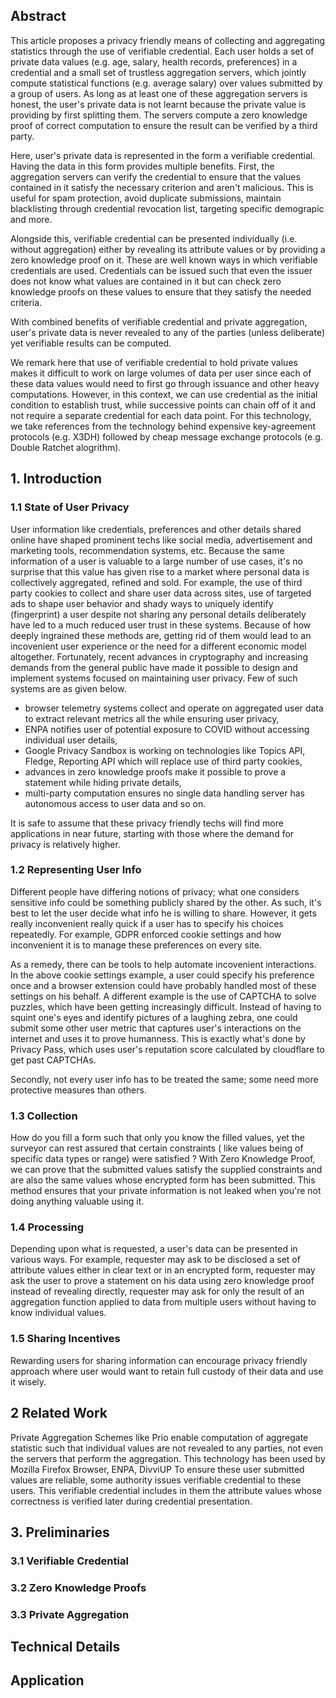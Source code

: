 ## Abstract

This article proposes a privacy friendly means of collecting and aggregating statistics through the use of verifiable credential. Each user holds a set of private data values (e.g. age, salary, health records, preferences) in a credential and a small set of trustless aggregation servers, which jointly compute statistical functions (e.g. average salary) over values submitted by a group of users. As long as at least one of these aggregation servers is honest, the user's private data is not learnt because the private value is providing by first splitting them. The servers compute a zero knowledge proof of correct computation to ensure the result can be verified by a third party. 

Here, user's private data is represented in the form a verifiable credential. Having the data in this form provides multiple benefits. First, the aggregation servers can verify the credential to ensure that the values contained in it satisfy the necessary criterion and aren't malicious. This is useful for spam protection, avoid duplicate submissions, maintain blacklisting through credential revocation list, targeting specific demograpic and more. 

Alongside this, verifiable credential can be presented individually (i.e. without aggregation) either by revealing its attribute values or by providing a zero knowledge proof on it. These are well known ways in which verifiable credentials are used. Credentials can be issued such that even the issuer does not know what values are contained in it but can check zero knowledge proofs on these values to ensure that they satisfy the needed criteria.

With combined benefits of verifiable credential and private aggregation, user's private data is never revealed to any of the parties (unless deliberate) yet verifiable results can be computed.

We remark here that use of verifiable credential to hold private values makes it difficult to work on large volumes of data per user since each of these data values would need to first go through issuance and other heavy computations. However, in this context, we can use credential as the initial condition to establish trust, while successive points can chain off of it and not require a separate credential for each data point. For this technology, we take references from the technology behind expensive key-agreement protocols (e.g. X3DH) followed by cheap message exchange protocols (e.g. Double Ratchet alogrithm).


## 1. Introduction

### 1.1  State of User Privacy

User information like credentials, preferences and other details shared online have shaped prominent techs like social media, advertisement and marketing tools, recommendation systems, etc. Because the same information of a user is valuable to a large number of use cases, it's no surprise that this value has given rise to a market where personal data is collectively aggregated, refined and sold. For example, the use of third party cookies to collect and share user data across sites, use of targeted ads to shape user behavior and shady ways to uniquely identify (fingerprint) a user despite not sharing any personal details deliberately have led to a much reduced user trust in these systems. Because of how deeply ingrained these methods are, getting rid of them would lead to an incovenient user experience or the need for a different economic model altogether. Fortunately, recent advances in cryptography and increasing demands from the general public have made it possible to design and implement systems focused on maintaining user privacy. Few of such systems are as given below. 

- browser telemetry systems collect and operate on aggregated user data to extract relevant metrics all the while ensuring user privacy, 
- ENPA notifies user of potential exposure to COVID without accessing individual user details,
- Google Privacy Sandbox is working on technologies like Topics API, Fledge, Reporting API which will replace use of third party cookies,
- advances in zero knowledge proofs make it possible to prove a statement while hiding private details, 
- multi-party computation ensures no single data handling server has autonomous access to user data and so on. 

It is safe to assume that these privacy friendly techs will find more applications in near future, starting with those where the demand for privacy is relatively higher.


### 1.2 Representing User Info

Different people have differing notions of privacy; what one considers sensitive info could be something publicly shared by the other. As such, it's best to let the user decide what info he is willing to share. However, it gets really inconvenient really quick if a user has to specify his choices repeatedly. For example, GDPR enforced cookie settings and how inconvenient it is to manage these preferences on every site.

As a remedy, there can be tools to help automate incovenient interactions. In the above cookie settings example, a user could specify his preference once and a browser extension could have probably handled most of these settings on his behalf. A different example is the use of CAPTCHA to solve puzzles, which have been getting increasingly difficult. Instead of having to squint one's eyes and identify pictures of a laughing zebra, one could submit some other user metric that captures user's interactions on the internet and uses it to prove humanness. This is exactly what's done by Privacy Pass, which uses user's reputation score calculated by cloudflare to get past CAPTCHAs. 

Secondly, not every user info has to be treated the same; some need more protective measures than others.

### 1.3 Collection

How do you fill a form such that only you know the filled values, yet the surveyor can rest assured that certain constraints ( like values being of specific data types or range) were satisfied ? With Zero Knowledge Proof, we can prove that the submitted values satisfy the supplied constraints and are also the same values whose encrypted form has been submitted. This method ensures that your private information is not leaked when you're not doing anything valuable using it. 

### 1.4 Processing

Depending upon what is requested, a user's data can be presented in various ways. For example, requester may ask to be disclosed a set of attribute values either in clear text or in an encrypted form, requester may ask the user to prove a statement on his data using zero knowledge proof instead of revealing directly, requester may ask for only the result of an aggregation function applied to data from multiple users without having to know individual values. 

### 1.5 Sharing Incentives

Rewarding users for sharing information can encourage privacy friendly approach where user would want to retain full custody of their data and use it wisely. 

## 2 Related Work

Private Aggregation Schemes like Prio enable computation of aggregate statistic such that individual values are not revealed to any parties, not even the servers that perform the aggregation. This technology has been used by Mozilla Firefox Browser, ENPA, DivviUP
To ensure these user submitted values are reliable, some authority issues verifiable credential to these users. This verifiable credential includes in them the attribute values whose correctness is verified later during credential presentation. 

## 3. Preliminaries

### 3.1 Verifiable Credential

### 3.2 Zero Knowledge Proofs

### 3.3 Private Aggregation

## Technical Details


## Application

